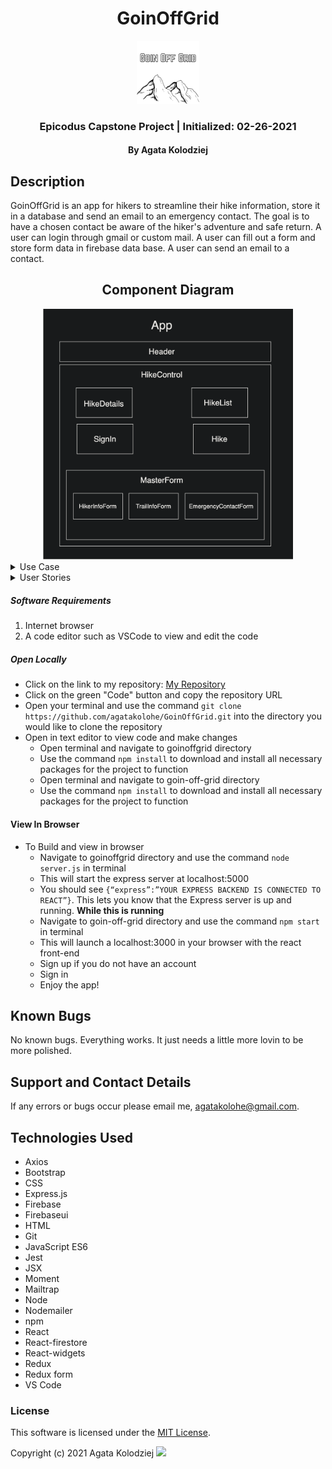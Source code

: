 <div align="center">

# GoinOffGrid

</div>

<div align="center">
<img src="./img/GoinOffGrid.png" width="20%" height="auto" >
</div>
<h3 align="center">Epicodus Capstone Project | Initialized: 02-26-2021</h3>
<h4 align="center"> By Agata Kolodziej</h4>

## Description

GoinOffGrid is an app for hikers to streamline their hike information, store it in a database and send an email to an emergency contact. The goal is to have a chosen contact be aware of the hiker's adventure and safe return. A user can login through gmail or custom mail. A user can fill out a form and store form data in firebase data base. A user can send an email to a contact.

<div align="center">

## Component Diagram

<img src="./img/ComponentDiagram.png" width="400px" height="auto" >

</div>

<details>
<summary>Use Case</summary>

- Users are primarily hikers who are hiking alone. The unspoken rule when solo hiking is to let one person (emergency contact) know where you are going, in case something were to happen (weather change, natural disaster, health complications, getting lost, stranger danger, car trouble). The difficulty is organizing all the important information the hiker should share with their emergency contact. (location, duration, supplies, conditions). This has resulted in missing hikers, stressful encounters and general anxiety of solo hiking of being "off the grid" instead of enjoying the experience of being off grid, of disconnecting from the daily grind and enjoying solitude in nature.

- The product will provide a form for the user to input the hike information they are wanting to share with their emergency contact.

- The product will inform the hiker's emergency contact with the form information submitted via email.

- The product will allow the user to log when they have completed their hike and safely returned.

- The product will inform the hiker's emergency contact that the hiker has completed their hike and safely returned.

- The product will have a countdown for the duration of user's the hike.

- The product will notify the hiker's emergency contact if the hiker has not logged their return and provide instructions to ensure the hiker is safe. (Instruct emergency contact to contact the hiker, contact the authorities if suspected that the hiker may be in danger or missing).

- The product will allow users/contacts to alleviate the stress of solo hiking.

</details>

<details>
  <summary>User Stories</summary>

**Hiker**

- I want to be able to fill out a form with information about myself, my hike, supplies, and emergency contact information
- I want to be able to have an account to log in and log out
- I want to have a secure account to keep my information private
- I want to be able to have my inputted information accessible to my emergency contact
- I want to be able to log my return from the hike
- I want to have my contact notified if I have not logged my completion of the hike

**Contact**

- I want to be able to view my hikers inputted information
- I want to be notified about the start and estimated return time of my hiker's hike
- I want to be notified about my hikers return from hike

</details>

##### Software Requirements

1. Internet browser
2. A code editor such as VSCode to view and edit the code

##### Open Locally

- Click on the link to my repository: [My Repository](https://github.com/agatakolohe/GoinOffGrid.git)
- Click on the green "Code" button and copy the repository URL
- Open your terminal and use the command `git clone https://github.com/agatakolohe/GoinOffGrid.git` into the directory you would like to clone the repository
- Open in text editor to view code and make changes
  - Open terminal and navigate to goinoffgrid directory
  - Use the command `npm install` to download and install all necessary packages for the project to function
  - Open terminal and navigate to goin-off-grid directory
  - Use the command `npm install` to download and install all necessary packages for the project to function

#### View In Browser

- To Build and view in browser
  - Navigate to goinoffgrid directory and use the command `node server.js` in terminal
  - This will start the express server at localhost:5000
  - You should see `{“express”:”YOUR EXPRESS BACKEND IS CONNECTED TO REACT”}`. This lets you know that the Express server is up and running.
    **While this is running**
  - Navigate to goin-off-grid directory and use the command `npm start` in terminal
  - This will launch a localhost:3000 in your browser with the react front-end
  - Sign up if you do not have an account
  - Sign in
  - Enjoy the app!

## Known Bugs

No known bugs. Everything works. It just needs a little more lovin to be more polished.

## Support and Contact Details

If any errors or bugs occur please email me, <agatakolohe@gmail.com>.

## Technologies Used

- Axios
- Bootstrap
- CSS
- Express.js
- Firebase
- Firebaseui
- HTML
- Git
- JavaScript ES6
- Jest
- JSX
- Moment
- Mailtrap
- Node
- Nodemailer
- npm
- React
- React-firestore
- React-widgets
- Redux
- Redux form
- VS Code

### License

This software is licensed under the [MIT License](https://choosealicense.com/licenses/mit/).

Copyright (c) 2021 Agata Kolodziej <img src="https://encrypted-tbn0.gstatic.com/images?q=tbn:ANd9GcR8Q_3EVY7j95tTyemJwWxMR7jwvUK7gPe0_w&usqp=CAU" width="2%" height="auto">
